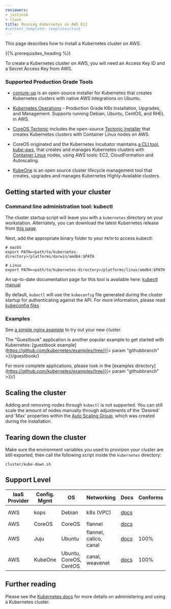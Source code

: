 ```yaml
---
reviewers:
- justinsb
- clove
title: Running Kubernetes on AWS EC2
#content_template: templates/task
---
```


<!-- overview -->

This page describes how to install a Kubernetes cluster on AWS.



{{% prerequisites_heading %}}

To create a Kubernetes cluster on AWS, you will need an Access Key ID and a Secret Access Key from AWS.

### Supported Production Grade Tools

* [conjure-up](https://docs.conjure-up.io/stable/en/cni/k8s-and-aws) is an open-source installer for Kubernetes that creates Kubernetes clusters with native AWS integrations on Ubuntu.

* [Kubernetes Operations](https://github.com/kubernetes/kops) - Production Grade K8s Installation, Upgrades, and Management. Supports running Debian, Ubuntu, CentOS, and RHEL in AWS.

* [CoreOS Tectonic](https://coreos.com/tectonic/) includes the open-source [Tectonic Installer](https://github.com/coreos/tectonic-installer) that creates Kubernetes clusters with Container Linux nodes on AWS.

* CoreOS originated and the Kubernetes Incubator maintains [a CLI tool, kube-aws](https://github.com/kubernetes-incubator/kube-aws), that creates and manages Kubernetes clusters with [Container Linux](https://coreos.com/why/) nodes, using AWS tools: EC2, CloudFormation and Autoscaling.

* [KubeOne](https://github.com/kubermatic/kubeone) is an open source cluster lifecycle management tool that creates, upgrades and manages Kubernetes Highly-Available clusters.



<!-- steps -->

## Getting started with your cluster

### Command line administration tool: kubectl

The cluster startup script will leave you with a `kubernetes` directory on your workstation.
Alternately, you can download the latest Kubernetes release from [this page](https://github.com/kubernetes/kubernetes/releases).

Next, add the appropriate binary folder to your `PATH` to access kubectl:

```shell
# macOS
export PATH=<path/to/kubernetes-directory>/platforms/darwin/amd64:$PATH

# Linux
export PATH=<path/to/kubernetes-directory>/platforms/linux/amd64:$PATH
```

An up-to-date documentation page for this tool is available here: [kubectl manual](/docs/user-guide/kubectl/)

By default, `kubectl` will use the `kubeconfig` file generated during the cluster startup for authenticating against the API.
For more information, please read [kubeconfig files](/docs/tasks/access-application-cluster/configure-access-multiple-clusters/)

### Examples

See [a simple nginx example](/docs/tasks/run-application/run-stateless-application-deployment/) to try out your new cluster.

The "Guestbook" application is another popular example to get started with Kubernetes: [guestbook example](https://github.com/kubernetes/examples/tree/{{< param "githubbranch" >}}/guestbook/)

For more complete applications, please look in the [examples directory](https://github.com/kubernetes/examples/tree/{{< param "githubbranch" >}}/)

## Scaling the cluster

Adding and removing nodes through `kubectl` is not supported. You can still scale the amount of nodes manually through adjustments of the 'Desired' and 'Max' properties within the [Auto Scaling Group](http://docs.aws.amazon.com/autoscaling/latest/userguide/as-manual-scaling.html), which was created during the installation.

## Tearing down the cluster

Make sure the environment variables you used to provision your cluster are still exported, then call the following script inside the
`kubernetes` directory:

```shell
cluster/kube-down.sh
```

## Support Level


IaaS Provider        | Config. Mgmt | OS            | Networking  | Docs                                          | Conforms | Support Level
-------------------- | ------------ | ------------- | ----------  | --------------------------------------------- | ---------| ----------------------------
AWS                  | kops         | Debian        | k8s (VPC)   | [docs](https://github.com/kubernetes/kops)    |          | Community ([@justinsb](https://github.com/justinsb))
AWS                  | CoreOS       | CoreOS        | flannel     | [docs](/docs/getting-started-guides/aws)      |          | Community
AWS                  | Juju         | Ubuntu        | flannel, calico, canal     | [docs](/docs/getting-started-guides/ubuntu)      | 100%     | Commercial, Community
AWS                  | KubeOne         | Ubuntu, CoreOS, CentOS   | canal, weavenet     | [docs](https://github.com/kubermatic/kubeone)      | 100%    | Commercial, Community

## Further reading

Please see the [Kubernetes docs](/docs/) for more details on administering
and using a Kubernetes cluster.


